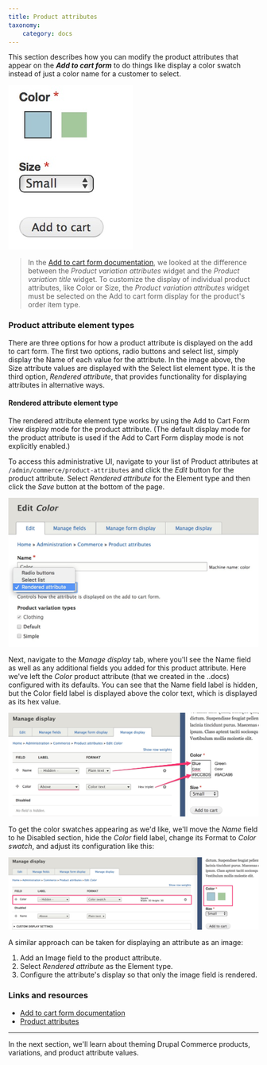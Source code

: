 ```yaml
---
title: Product attributes
taxonomy:
    category: docs
---
```


This section describes how you can modify the product attributes that appear on the ***Add to cart form*** to do things like display a color swatch instead of just a color name for a customer to select.

![Add to cart form](../../images/add-to-cart-ui.jpg)

>In the [Add to cart form documentation](../02.add-to-cart-form), we looked at the difference between the *Product variation attributes* widget and the *Product variation title* widget. To customize the display of individual product attributes, like Color or Size, the *Product variation attributes* widget must be selected on the Add to cart form display for the product's order item type.

### Product attribute element types

There are three options for how a product attribute is displayed on the add to cart form. The first two options, radio buttons and select list, simply display the Name of each value for the attribute. In the image above, the Size attribute values are displayed with the Select list element type. It is the third option, *Rendered attribute*, that provides functionality for displaying attributes in alternative ways.

#### Rendered attribute element type
The rendered attribute element type works by using the Add to Cart Form view display mode for the product attribute. (The default display mode for the product attribute is used if the Add to Cart Form display mode is not explicitly enabled.)

To access this administrative UI, navigate to your list of Product attributes at `/admin/commerce/product-attributes` and click the *Edit* button for the product attribute. Select *Rendered attribute* for the Element type and then click the *Save* button at the bottom of the page.

![Select rendered attributes element type](../../images/product-attributes-ui-1.jpg)

Next, navigate to the *Manage display* tab, where you'll see the Name field as well as any additional fields you added for this product attribute. Here we've left the *Color* product attribute (that we created in the ..docs) configured with its defaults. You can see that the Name field label is hidden, but the Color field label is displayed above the color text, which is displayed as its hex value.

![Color attribute manage display ui](../../images/product-attributes-ui-2.jpg)

To get the color swatches appearing as we'd like, we'll move the *Name* field to he Disabled section, hide the *Color* field label, change its Format to *Color swatch*, and adjust its configuration like this:

![Color attribute manage display ui](../../images/product-attributes-ui-3.jpg)

A similar approach can be taken for displaying an attribute as an image:
1. Add an Image field to the product attribute.
2. Select *Rendered attribute* as the Element type.
3. Configure the attribute's display so that only the image field is rendered.

### Links and resources
* [Add to cart form documentation](../02.add-to-cart-form)
* [Product attributes](../../03.products/01.product-attributes)

---
In the next section, we'll learn about theming Drupal Commerce products, variations, and product attribute values.

[Drupal 8: Hooks, Events, and Event Subscribers]: https://www.daggerhart.com/drupal-8-hooks-events-event-subscribers/
[Drupal 8 Event Subscribers - the successor to alter hooks]: https://www.computerminds.co.uk/drupal-code/drupal-8-event-subscribers-successor-alter-hooks
